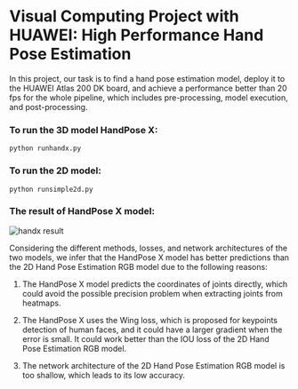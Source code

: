 # Visual Computing Project with HUAWEI: High Performance Hand Pose Estimation
In this project, our task is to find a hand pose estimation model, deploy it to the HUAWEI Atlas 200 DK
board, and achieve a performance better than 20 fps for the whole pipeline, which includes
pre-processing, model execution, and post-processing.

### To run the 3D model HandPose X:
```python runhandx.py```

### To run the 2D model:
```python runsimple2d.py```

### The result of HandPose X model:
![handx result](https://github.com/Codylyp/High-Performance-Hand-Pose-Estimation/blob/main/handx_result.gif)

Considering the different methods, losses, and network architectures of the two models, we
infer that the HandPose X model has better predictions than the 2D Hand Pose Estimation
RGB model due to the following reasons:


1. The HandPose X model predicts the coordinates of joints directly, which could avoid
the possible precision problem when extracting joints from heatmaps.


2. The HandPose X uses the Wing loss, which is proposed for keypoints detection of
human faces, and it could have a larger gradient when the error is small. It could work
better than the IOU loss of the 2D Hand Pose Estimation RGB model.


3. The network architecture of the 2D Hand Pose Estimation RGB model is too shallow,
which leads to its low accuracy.
